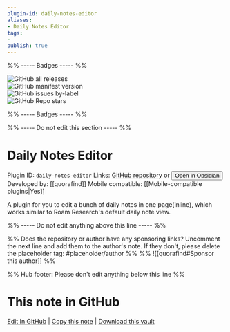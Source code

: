 ```yaml
---
plugin-id: daily-notes-editor
aliases:
- Daily Notes Editor
tags: 
- 
publish: true
---
```


%% ----- Badges ----- %%

![GitHub all releases](https://img.shields.io/github/downloads/quorafind/obsidian-daily-notes-editor/total?color=573E7A&logo=github&style=for-the-badge)   
![GitHub manifest version](https://img.shields.io/github/manifest-json/v/quorafind/obsidian-daily-notes-editor?color=573E7A&logo=github&style=for-the-badge)   
![GitHub issues by-label](https://img.shields.io/github/issues/quorafind/obsidian-daily-notes-editor/help%20wanted?color=573E7A&logo=github&style=for-the-badge)   
![GitHub Repo stars](https://img.shields.io/github/stars/quorafind/obsidian-daily-notes-editor?color=573E7A&logo=github&style=for-the-badge)

%% ----- Badges ----- %%

%% ----- Do not edit this section ----- %%

# Daily Notes Editor

Plugin ID: `daily-notes-editor`
Links: [GitHub repository](https://github.com/quorafind/obsidian-daily-notes-editor) or [<button id=HH>Open in Obsidian</button>](obsidian://show-plugin?id=daily-notes-editor)
Developed by: [[quorafind]]
Mobile compatible: [[Mobile-compatible plugins|Yes]]

A plugin for you to edit a bunch of daily notes in one page(inline), which works similar to Roam Research's default daily note view.

%% ----- Do not edit anything above this line ----- %% 

%% Does the repository or author have any sponsoring links? Uncomment the next line and add them to the author's note. If they don't, please delete the placeholder tag: #placeholder/author %%
%% ![[quorafind#Sponsor this author]] %%

%% Hub footer: Please don't edit anything below this line %%

# This note in GitHub

<span class="git-footer">[Edit In GitHub](https://github.dev/obsidian-community/obsidian-hub/blob/main/02%20-%20Community%20Expansions/02.05%20All%20Community%20Expansions/Plugins/daily-notes-editor.md "git-hub-edit-note") | [Copy this note](https://raw.githubusercontent.com/obsidian-community/obsidian-hub/main/02%20-%20Community%20Expansions/02.05%20All%20Community%20Expansions/Plugins/daily-notes-editor.md "git-hub-copy-note") | [Download this vault](https://github.com/obsidian-community/obsidian-hub/archive/refs/heads/main.zip "git-hub-download-vault") </span>
